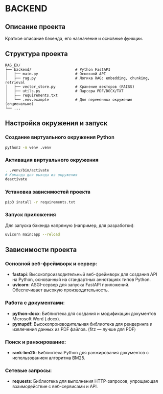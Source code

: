 # BACKEND

## Описание проекта

Краткое описание бэкенда, его назначение и основные функции.

## Структура проекта
```
RAG_EX/
├── backend/                    # Python FastAPI
│   ├── main.py                 # Основной API
│   ├── rag.py                  # Логика RAG: embedding, chunking, retrieval
│   ├── vector_store.py         # Хранение векторов (FAISS)
│   ├── utils.py                # Парсеры PDF/DOCX/TXT
│   ├── requirements.txt
│   └── .env.example            # Для переменных окружения (опционально)
└── ...
```

## Настройка окружения и запуск
### Создание виртуального окружения Python
```bash
python3 -m venv .venv
```

### Активация виртуального окружения
```bash
. .venv/bin/activate
# Команда для выхода из окружения
deactivate
```

### Установка зависимостей проекта
```bash
pip3 install -r requirements.txt
```

### Запуск приложения
Для запуска бэкенда напрямую (например, для разработки):
```bash
uvicorn main:app --reload
```

## Зависимости проекта

### Основной веб-фреймворк и сервер:
*   **fastapi**: Высокопроизводительный веб-фреймворк для создания API на Python, основанный на стандартных аннотациях типов Python.
*   **uvicorn**: ASGI-сервер для запуска FastAPI приложений. Обеспечивает высокую производительность.

### Работа с документами:
*   **python-docx**: Библиотека для создания и модификации документов Microsoft Word (.docx).
*   **pymupdf**: Высокопроизводительная библиотека для рендеринга и извлечения данных из PDF файлов. (fitz — лучше для PDF)

### Поиск и ранжирование:
*   **rank-bm25**: Библиотека Python для ранжирования документов с использованием алгоритма BM25.

### Сетевые запросы:
*   **requests**: Библиотека для выполнения HTTP-запросов, упрощающая взаимодействие с веб-сервисами и API.
